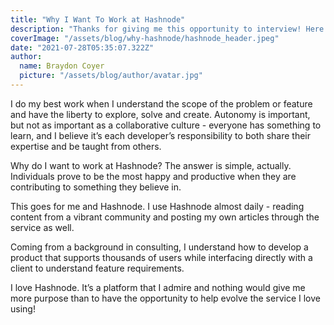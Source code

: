 ```yaml
---
title: "Why I Want To Work at Hashnode"
description: "Thanks for giving me this opportunity to interview! Here is why I want to work at Hashnode..."
coverImage: "/assets/blog/why-hashnode/hashnode_header.jpeg"
date: "2021-07-28T05:35:07.322Z"
author:
  name: Braydon Coyer
  picture: "/assets/blog/author/avatar.jpg"
---
```


I do my best work when I understand the scope of the problem or feature and have the liberty to explore, solve and create. Autonomy is important, but not as important as a collaborative culture - everyone has something to learn, and I believe it’s each developer’s responsibility to both share their expertise and be taught from others.

Why do I want to work at Hashnode? The answer is simple, actually. Individuals prove to be the most happy and productive when they are contributing to something they believe in.

This goes for me and Hashnode. I use Hashnode almost daily - reading content from a vibrant community and posting my own articles through the service as well.

Coming from a background in consulting, I understand how to develop a product that supports thousands of users while interfacing directly with a client to understand feature requirements.

I love Hashnode. It’s a platform that I admire and nothing would give me more purpose than to have the opportunity to help evolve the service I love using!
